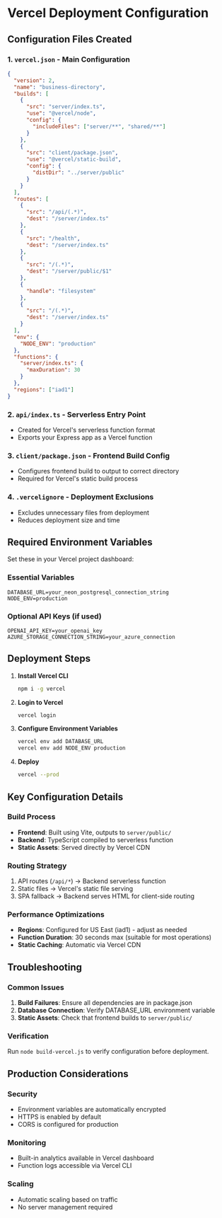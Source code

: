# Vercel Deployment Configuration

## Configuration Files Created

### 1. `vercel.json` - Main Configuration
```json
{
  "version": 2,
  "name": "business-directory",
  "builds": [
    {
      "src": "server/index.ts",
      "use": "@vercel/node",
      "config": {
        "includeFiles": ["server/**", "shared/**"]
      }
    },
    {
      "src": "client/package.json",
      "use": "@vercel/static-build",
      "config": {
        "distDir": "../server/public"
      }
    }
  ],
  "routes": [
    {
      "src": "/api/(.*)",
      "dest": "/server/index.ts"
    },
    {
      "src": "/health",
      "dest": "/server/index.ts"
    },
    {
      "src": "/(.*)",
      "dest": "/server/public/$1"
    },
    {
      "handle": "filesystem"
    },
    {
      "src": "/(.*)",
      "dest": "/server/index.ts"
    }
  ],
  "env": {
    "NODE_ENV": "production"
  },
  "functions": {
    "server/index.ts": {
      "maxDuration": 30
    }
  },
  "regions": ["iad1"]
}
```

### 2. `api/index.ts` - Serverless Entry Point
- Created for Vercel's serverless function format
- Exports your Express app as a Vercel function

### 3. `client/package.json` - Frontend Build Config
- Configures frontend build to output to correct directory
- Required for Vercel's static build process

### 4. `.vercelignore` - Deployment Exclusions
- Excludes unnecessary files from deployment
- Reduces deployment size and time

## Required Environment Variables

Set these in your Vercel project dashboard:

### Essential Variables
```
DATABASE_URL=your_neon_postgresql_connection_string
NODE_ENV=production
```

### Optional API Keys (if used)
```
OPENAI_API_KEY=your_openai_key
AZURE_STORAGE_CONNECTION_STRING=your_azure_connection
```

## Deployment Steps

1. **Install Vercel CLI**
   ```bash
   npm i -g vercel
   ```

2. **Login to Vercel**
   ```bash
   vercel login
   ```

3. **Configure Environment Variables**
   ```bash
   vercel env add DATABASE_URL
   vercel env add NODE_ENV production
   ```

4. **Deploy**
   ```bash
   vercel --prod
   ```

## Key Configuration Details

### Build Process
- **Frontend**: Built using Vite, outputs to `server/public/`
- **Backend**: TypeScript compiled to serverless function
- **Static Assets**: Served directly by Vercel CDN

### Routing Strategy
1. API routes (`/api/*`) → Backend serverless function
2. Static files → Vercel's static file serving
3. SPA fallback → Backend serves HTML for client-side routing

### Performance Optimizations
- **Regions**: Configured for US East (iad1) - adjust as needed
- **Function Duration**: 30 seconds max (suitable for most operations)
- **Static Caching**: Automatic via Vercel CDN

## Troubleshooting

### Common Issues
1. **Build Failures**: Ensure all dependencies are in package.json
2. **Database Connection**: Verify DATABASE_URL environment variable
3. **Static Assets**: Check that frontend builds to `server/public/`

### Verification
Run `node build-vercel.js` to verify configuration before deployment.

## Production Considerations

### Security
- Environment variables are automatically encrypted
- HTTPS is enabled by default
- CORS is configured for production

### Monitoring
- Built-in analytics available in Vercel dashboard
- Function logs accessible via Vercel CLI

### Scaling
- Automatic scaling based on traffic
- No server management required